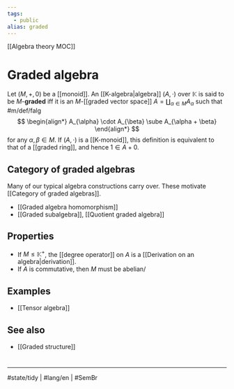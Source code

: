 ```yaml
---
tags:
  - public
alias: graded
---
```

[[Algebra theory MOC]]
# Graded algebra

Let $(M, +, 0)$ be a [[monoid]].
An [[K-algebra|algebra]] $(A, \cdot)$ over $\mathbb{K}$ is said to be $M$-**graded** iff it is an $M$-[[graded vector space]] $A = \coprod_{\alpha \in M} A_{\alpha}$
such that #m/def/falg 
$$
\begin{align*}
A_{\alpha} \cdot A_{\beta} \sube A_{\alpha + \beta}
\end{align*}
$$
for any $\alpha,\beta \in M$.
If $(A, \cdot)$ is a [[K-monoid]], this definition is equivalent to that of a [[graded ring]],
and hence $1 \in A+0$.

## Category of graded algebras

Many of our typical algebra constructions carry over.
These motivate [[Category of graded algebras]].

- [[Graded algebra homomorphism]]
- [[Graded subalgebra]], [[Quotient graded algebra]]

## Properties

- If $M \leq \mathbb{K}^+$, the [[degree operator]] on $A$ is a [[Derivation on an algebra|derivation]].
- If $A$ is commutative, then $M$ must be abelian/

## Examples

- [[Tensor algebra]]

## See also

- [[Graded structure]]

#
---
#state/tidy | #lang/en | #SemBr
